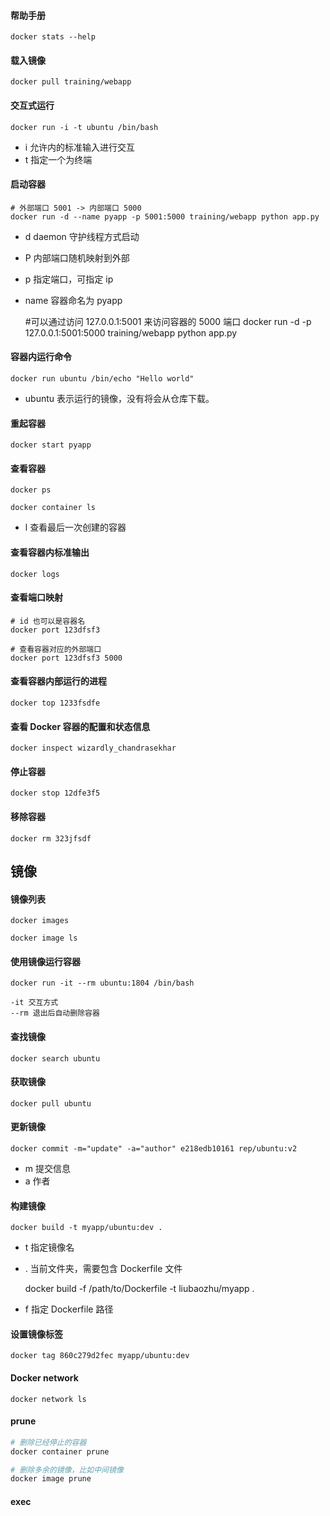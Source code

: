 #### 帮助手册

    docker stats --help

#### 载入镜像 

    docker pull training/webapp 

#### 交互式运行

    docker run -i -t ubuntu /bin/bash

- i 允许内的标准输入进行交互
- t 指定一个为终端

#### 启动容器

    # 外部端口 5001 -> 内部端口 5000
    docker run -d --name pyapp -p 5001:5000 training/webapp python app.py

- d daemon 守护线程方式启动 
- P 内部端口随机映射到外部
- p 指定端口，可指定 ip
- name 容器命名为 pyapp

    #可以通过访问 127.0.0.1:5001 来访问容器的 5000 端口
    docker run -d -p 127.0.0.1:5001:5000 training/webapp python app.py


#### 容器内运行命令

    docker run ubuntu /bin/echo "Hello world"

- ubuntu 表示运行的镜像，没有将会从仓库下载。

#### 重起容器

    docker start pyapp

#### 查看容器

    docker ps

    docker container ls

- l 查看最后一次创建的容器

#### 查看容器内标准输出

    docker logs

#### 查看端口映射
    # id 也可以是容器名
    docker port 123dfsf3 

    # 查看容器对应的外部端口
    docker port 123dfsf3 5000

#### 查看容器内部运行的进程

    docker top 1233fsdfe

#### 查看 Docker 容器的配置和状态信息

    docker inspect wizardly_chandrasekhar

#### 停止容器

    docker stop 12dfe3f5 

#### 移除容器

    docker rm 323jfsdf

## 镜像

#### 镜像列表

    docker images

    docker image ls

#### 使用镜像运行容器

    docker run -it --rm ubuntu:1804 /bin/bash

    -it 交互方式
    --rm 退出后自动删除容器

#### 查找镜像

    docker search ubuntu

#### 获取镜像

    docker pull ubuntu

#### 更新镜像

    docker commit -m="update" -a="author" e218edb10161 rep/ubuntu:v2

- m 提交信息
- a 作者

#### 构建镜像

    docker build -t myapp/ubuntu:dev .

- t 指定镜像名
- . 当前文件夹，需要包含 Dockerfile 文件

    docker build -f /path/to/Dockerfile -t liubaozhu/myapp .

- f 指定 Dockerfile 路径

#### 设置镜像标签

    docker tag 860c279d2fec myapp/ubuntu:dev

#### Docker network

    docker network ls

#### prune

```sh
# 删除已经停止的容器
docker container prune 

# 删除多余的镜像，比如中间镜像
docker image prune
```

#### exec
